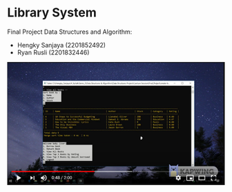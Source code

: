 # Library System

Final Project Data Structures and Algorithm:
- Hengky Sanjaya (2201852492)
- Ryan Rusli (2201832446)

[![Watch the video](Resources/Untitled.png)](http://gg.gg/cpplibrarydemo )
